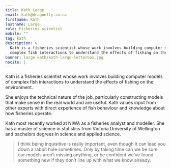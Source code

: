 ```yaml
---
title: Kath Large
email: kath@dragonfly.co.nz
firstname: Kath
lastname: Large
role: Fisheries scientist
mobile: ""
tag: kath
description: >
  Kath is a fisheries scientist whose work involves building computer models of
  complex fish interactions to understand the effects of fishing on the environment.
banner: large-kath/kath-large-letterbox.jpg
nocite: |
---
```


Kath is a fisheries scientist whose work involves building computer models of
complex fish interactions to understand the effects of fishing on the environment.

<!--more-->

She enjoys the technical nature of the job, particularly constructing models
that make sense in the real world and are useful. Kath values input from other
experts with direct experience of fish behaviour and knowledge about how fisheries operate.

Kath most recently worked at NIWA as a fisheries analyst and modeller. She has
a master of science in statistics from Victoria University of Wellington and
bachelors degrees in science and applied science.

> I think being inquisitive is really important, even though it can lead you
down a rabbit hole sometimes. Only by taking time can we be sure our models
aren’t missing anything, or be confident we've found something new if they
don’t line up with what we know already.
